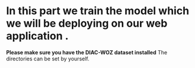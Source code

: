 # In this part we train the model which we will be deploying on our web application .
**Please make sure you have the DIAC-WOZ dataset installed**
The directories can be set by yourself.
